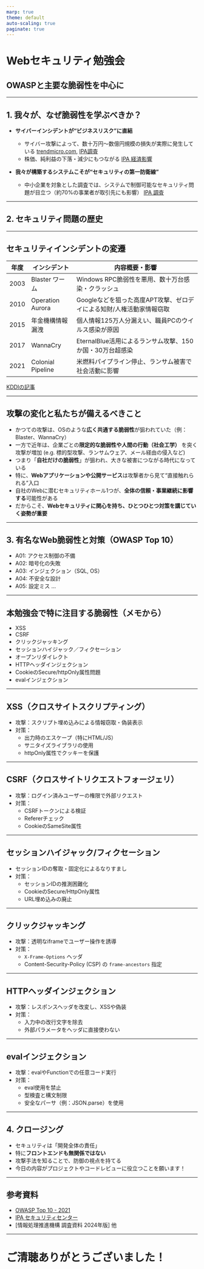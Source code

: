 ```yaml
---
marp: true
theme: default
auto-scaling: true
paginate: true
---
```


<!-- スライド 1 -->
# Webセキュリティ勉強会
## OWASPと主要な脆弱性を中心に

---

<!-- スライド 2 -->
## 1. 我々が、なぜ脆弱性を学ぶべきか？

- **サイバーインシデントが“ビジネスリスク”に直結**
  - サイバー攻撃によって、数十万円〜数億円規模の損失が実際に発生している
  [trendmicro.com](https://www.trendmicro.com/ja_jp/jp-security/24/h/breaking-securitynews-20240816-02.html?utm_source=chatgpt.com),  [IPA調査](https://www.ipa.go.jp/pressrelease/2024/press20250214.html?utm_source=chatgpt.com)
  - 株価、純利益の下落・減少にもつながる
  [IPA 経済影響](https://www.ipa.go.jp/security/economics/practice/practices/Practice101/?utm_source=chatgpt.com)

- **我々が構築するシステムこそが“セキュリティの第一防衛線”**
  - 中小企業を対象とした調査では、システムで制御可能なセキュリティ問題が目立つ（約70%の事業者が取引先にも影響）
  [IPA 調査](https://www.ipa.go.jp/pressrelease/2024/press20250214.html)

---

<!-- スライド 4 -->
## 2. セキュリティ問題の歴史


---

<!-- スライド 5 -->
## セキュリティインシデントの変遷

| 年度 | インシデント | 内容概要・影響 |
|------|--------------|----------------|
| 2003 | Blaster ワーム | Windows RPC脆弱性を悪用、数十万台感染・クラッシュ |
| 2010 | Operation Aurora | Googleなどを狙った高度APT攻撃、ゼロデイによる知財/人権活動家情報窃取 |
| 2015 | 年金機構情報漏洩 | 個人情報125万人分漏えい、職員PCのウイルス感染が原因 |
| 2017 | WannaCry | EternalBlue活用によるランサム攻撃、150か国・30万台超感染 |
| 2021 | Colonial Pipeline | 米燃料パイプライン停止、ランサム被害で社会活動に影響 |

[KDDIの記事](https://biz.kddi.com/content/column/managed_zerotrust/zerotrust_blog_02/)

---

<!-- スライド 6.5 -->
## 攻撃の変化と私たちが備えるべきこと

- かつての攻撃は、OSのような**広く共通する脆弱性**が狙われていた（例：Blaster、WannaCry）
- 一方で近年は、企業ごとの**限定的な脆弱性や人間の行動（社会工学）** を突く攻撃が増加 (e.g. 標的型攻撃、ランサムウェア、メール経由の侵入など)
- つまり「**自社だけの脆弱性**」が狙われ、大きな被害につながる時代になっている
- 特に、**Webアプリケーションや公開サービス**は攻撃者から見て“直接触れられる”入口
- 自社のWebに潜むセキュリティホール1つが、**全体の信頼・事業継続に影響する**可能性がある
- だからこそ、**Webセキュリティに関心を持ち、ひとつひとつ対策を講じていく姿勢が重要**

---

<!-- スライド 7 -->
## 3. 有名なWeb脆弱性と対策（OWASP Top 10）

- A01: アクセス制御の不備
- A02: 暗号化の失敗
- A03: インジェクション（SQL, OS）
- A04: 不安全な設計
- A05: 設定ミス
...

---

<!-- スライド 8 -->
## 本勉強会で特に注目する脆弱性（メモから）

- XSS
- CSRF
- クリックジャッキング
- セッションハイジャック／フィクセーション
- オープンリダイレクト
- HTTPヘッダインジェクション
- CookieのSecure/httpOnly属性問題
- evalインジェクション

---

<!-- スライド 9 -->
## XSS（クロスサイトスクリプティング）

- 攻撃：スクリプト埋め込みによる情報窃取・偽装表示
- 対策：
  - 出力時のエスケープ（特にHTML/JS）
  - サニタイズライブラリの使用
  - httpOnly属性でクッキーを保護

---

<!-- スライド 10 -->
## CSRF（クロスサイトリクエストフォージェリ）

- 攻撃：ログイン済みユーザーの権限で外部リクエスト
- 対策：
  - CSRFトークンによる検証
  - Refererチェック
  - CookieのSameSite属性

---

<!-- スライド 11 -->
## セッションハイジャック/フィクセーション

- セッションIDの奪取・固定化によるなりすまし
- 対策：
  - セッションIDの推測困難化
  - CookieのSecure/HttpOnly属性
  - URL埋め込みの廃止

---

<!-- スライド 12 -->
## クリックジャッキング

- 攻撃：透明なiframeでユーザー操作を誘導
- 対策：
  - `X-Frame-Options` ヘッダ
  - Content-Security-Policy (CSP) の `frame-ancestors` 指定

---

<!-- スライド 13 -->
## HTTPヘッダインジェクション

- 攻撃：レスポンスヘッダを改変し、XSSや偽装
- 対策：
  - 入力中の改行文字を除去
  - 外部パラメータをヘッダに直接使わない

---

<!-- スライド 14 -->
## evalインジェクション

- 攻撃：evalやFunctionでの任意コード実行
- 対策：
  - eval使用を禁止
  - 型検査と構文制限
  - 安全なパーサ（例：JSON.parse）を使用

---

<!-- スライド 15 -->
## 4. クロージング

- セキュリティは「開発全体の責任」
- 特に**フロントエンドも無関係ではない**
- 攻撃手法を知ることで、防御の視点を持てる
- 今日の内容がプロジェクトやコードレビューに役立つことを願います！

---

<!-- スライド 16 -->
## 参考資料

- [OWASP Top 10 - 2021](https://owasp.org/www-project-top-ten/)
- [IPA セキュリティセンター](https://www.ipa.go.jp/security/)
- [情報処理推進機構 調査資料 2024年版] 他

---

<!-- スライド 17 -->
# ご清聴ありがとうございました！
